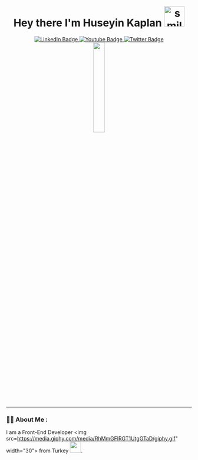 <div id="header" align="center">
  <h1 align="center">Hey there I'm Huseyin Kaplan <img src="https://media.giphy.com/media/l1J9MT9T0ZG2xvWCc/giphy.gif" width="55px" alt="smileEmoji"></h1>
    <div id="badges">
  <a href="https://www.linkedin.com/in/h%C3%BCseyin-kaplan-51500824b">
    <img src="https://img.shields.io/badge/LinkedIn-blue?style=for-the-badge&logo=linkedin&logoColor=white" alt="LinkedIn Badge"/>
  </a>
  <a href="https://www.youtube.com/@iamcankaplan">
    <img src="https://img.shields.io/badge/YouTube-red?style=for-the-badge&logo=youtube&logoColor=white" alt="Youtube Badge"/>
  </a>
  <a href="https://twitter.com/iamcankaplan">
    <img src="https://img.shields.io/badge/Twitter-blue?style=for-the-badge&logo=twitter&logoColor=white" alt="Twitter Badge"/>
  </a>
      </br>
  <img src="https://komarev.com/ghpvc/?username=huseyinkaplan00&style=flat-square&color=blue" alt=""/>
</div>
  
  <img src="https://media.giphy.com/media/xBTSwCTFkgfcdTjHMz/giphy.gif" width="25%"/>

</div>

---
### :man_technologist: About Me :
I am a Front-End Developer  <img src=https://media.giphy.com/media/RhMmGFlRGT1UtgGTaD/giphy.gif" width="30">  from Turkey <img src="https://media.giphy.com/media/KbHnktdkvwF8Z051KF/giphy.gif" width="30px">.

<div align="center"> 




</div>
